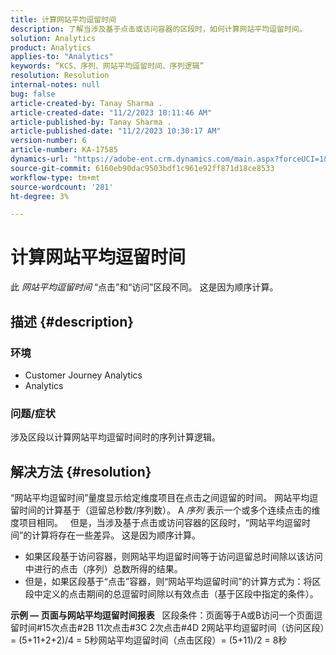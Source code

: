 ```yaml
---
title: 计算网站平均逗留时间
description: 了解当涉及基于点击或访问容器的区段时，如何计算网站平均逗留时间。
solution: Analytics
product: Analytics
applies-to: "Analytics"
keywords: “KCS、序列、网站平均逗留时间、序列逻辑”
resolution: Resolution
internal-notes: null
bug: false
article-created-by: Tanay Sharma .
article-created-date: "11/2/2023 10:11:46 AM"
article-published-by: Tanay Sharma .
article-published-date: "11/2/2023 10:30:17 AM"
version-number: 6
article-number: KA-17585
dynamics-url: "https://adobe-ent.crm.dynamics.com/main.aspx?forceUCI=1&pagetype=entityrecord&etn=knowledgearticle&id=233d9035-6879-ee11-8179-6045bd006149"
source-git-commit: 6160eb90dac9503bdf1c961e92ff871d18ce8533
workflow-type: tm+mt
source-wordcount: '281'
ht-degree: 3%

---
```


# 计算网站平均逗留时间


此 *网站平均逗留时间* “点击”和“访问”区段不同。 这是因为顺序计算。

## 描述 {#description}


### 环境

- Customer Journey Analytics
- Analytics




### 问题/症状

涉及区段以计算网站平均逗留时间时的序列计算逻辑。


## 解决方法 {#resolution}


“网站平均逗留时间”量度显示给定维度项目在点击之间逗留的时间。 网站平均逗留时间的计算基于（逗留总秒数/序列数）。 A *序列* 表示一个或多个连续点击的维度项目相同。
 
但是，当涉及基于点击或访问容器的区段时，“网站平均逗留时间”的计算将存在一些差异。 这是因为顺序计算。

- 如果区段基于访问容器，则网站平均逗留时间等于访问逗留总时间除以该访问中进行的点击（序列）总数所得的结果。
- 但是，如果区段基于“点击”容器，则“网站平均逗留时间”的计算方式为：将区段中定义的点击期间的总逗留时间除以有效点击（基于区段中指定的条件）。


<b>示例 — 页面与网站平均逗留时间报表</b>
 
区段条件：页面等于A或B访问一个页面逗留时间#15次点击#2B 11次点击#3C 2次点击#4D 2网站平均逗留时间（访问区段）= (5+11+2+2)/4 = 5秒网站平均逗留时间（点击区段）= (5+11)/2 = 8秒
